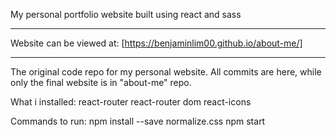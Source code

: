 My personal portfolio website built using react and sass

---

Website can be viewed at:
[https://benjaminlim00.github.io/about-me/]

---

The original code repo for my personal website.
All commits are here, while only the final website is in "about-me" repo.

What i installed:
react-router react-router dom react-icons

Commands to run:
npm install --save normalize.css
npm start
